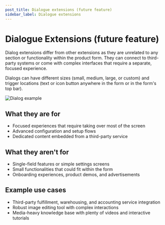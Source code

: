 ```yaml
---
post_title: Dialogue extensions (future feature)
sidebar_label: Dialogue extensions
---
```


# Dialogue Extensions (future feature)

Dialog extensions differ from other extensions as they are unrelated to any section or functionality within the product form. They can connect to third-party systems or come with complex interfaces that require a separate, focused experience.

Dialogs can have different sizes (small, medium, large, or custom) and trigger locations (text or icon button anywhere in the form or in the form's top bar).

![Dialog example](https://developer.poocommerce.com/wp-content/uploads/2023/12/product-editor-ext-guidelines-dialog-extensions.png)

## What they are for

- Focused experiences that require taking over most of the screen
- Advanced configuration and setup flows
- Dedicated content embedded from a third-party service

## What they aren't for

- Single-field features or simple settings screens
- Small functionalities that could fit within the form
- Onboarding experiences, product demos, and advertisements

## Example use cases

- Third-party fulfillment, warehousing, and accounting service integration
- Robust image editing tool with complex interactions
- Media-heavy knowledge base with plenty of videos and interactive tutorials

